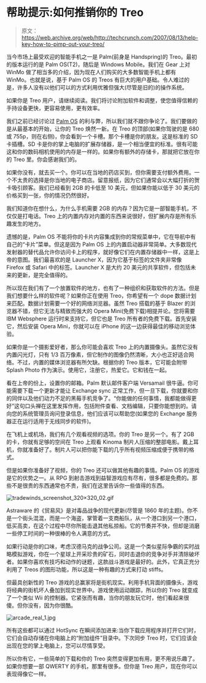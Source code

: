 # 帮助提示:如何推销你的 Treo

> 原文：<https://web.archive.org/web/http://techcrunch.com/2007/08/13/help-key-how-to-pimp-out-your-treo/>

当今市场上最受欢迎的智能手机之一是 Palm(前身是 Handspring)的 Treo。最初的版本运行的是 Palm OS(T2)，随后是 Windows Mobile。我们在 Gear 上对 WinMo 做了相当多的介绍，因为现在人们购买的大多数智能手机上都有 WinMo。也就是说，基于 Palm OS 的 Treos 有巨大的用户基础。令人难过的是，许多人没有以他们可以的方式利用优雅但强大(尽管是旧的)的操作系统。

如果你是 Treo 用户，请继续阅读。我们将讨论附加软件和调整，使您值得信赖的手持设备更快，更容易使用，更有效率。

我们之前已经讨论过 [Palm OS](https://web.archive.org/web/20201020123458/http://crunchgear.com/2006/11/03/smartphones-now-palm-os/) 的利与弊，所以我们就不跟你争论了。我们要做的是从最基本的开始，让你的 Treo 焕然一新。在 Treo 的顶部(如果你驾驶的是 680 或 755p，则在右侧)，你会看到一个卡槽。那个卡槽是你的朋友。这是标准的 SD 卡插槽。SD 卡是你的掌上电脑的扩展存储器，是一个相当便宜的标准。很有可能这和你的数码相机使用的内存是一样的。如果你有额外的存储卡，那就把它放在你的 Treo 里。你会感谢我们的。

如果你没有，就去买一个。你可以在当地的药店买到，但你需要支付额外费用。一个不太贵的选择是你当地的电子商店。留意报纸，因为它们通常会以大幅打折的贺卡吸引顾客。我们已经看到 2GB 的卡低至 10 美元，但如果你能以低于 30 美元的价格买到一张，你的情况仍然很好。

我们知道你在想什么，为什么手机需要 2GB 的内存？因为它是一部智能手机，不仅仅是打电话。Treo 上的内置内存对内置的东西来说很好，但扩展内存是所有乐趣发生的地方。

遗憾的是，Palm OS 不能将你的卡片内容集成到你的常规菜单中，它在导航中有自己的“卡片”菜单。但这是因为 Palm OS 上的内置启动器非常简单。大多数现代发射器的替代品允许你访问卡上的程序，就好像它们在内置存储器中一样，这是上帝的意图。我们最喜欢的是 Launcher X，因为它基于标签的文件夹非常像 Firefox 或 Safari 中的标签。Launcher X 是大约 20 美元的共享软件，但包括未来的更新，是完全值得的。

所以现在我们有了一个放置软件的地方，也有了一种组织和获取软件的方法。但是我们想要什么样的软件呢？如果你正在使用 Treo，你希望有一个 dope 数据计划来匹配。数据计划需要一个好的网络浏览器。虽然 Treo 搭载的基于 Blazer 的浏览器不错，但它无法与精致而强大的 Opera Mini(免费下载)相提并论。您将需要 IBM Websphere 运行时来支持它，但它也是 Treo 所有者的免费下载。首先安装它，然后安装 Opera Mini，你就可以在 iPhone 的这一边获得最佳的移动浏览体验。

如果你是一个摄影爱好者，那么你可能会喜欢 Treo 上的内置摄像头。虽然它没有内置闪光灯，只有 1/3 百万像素，但它制作的图像仍然清晰，大小也正好适合网络。不过，内置的媒体浏览器有所欠缺。根据你的 Treo 版本，它可能会附带 Splash Photo 作为演示。使用它，注册它，热爱它。它和钱在一起。

看在上帝的份上，设置你的邮箱。Palm 默认邮件客户端 Versamail 很牛逼。你可能需要下载一个更新才能让 Exchange sync 正常工作，但一旦下载，你就要和你的同伴以及他们动力不足的黑莓手机竞争了。“你能做的任何事情，我都能做得更好”这句口头禅在这里发挥作用，包括附件查看、文档编辑，只要你能想到的。请向您的系统管理员询问登录信息，他们应该可以帮助您(如果您的 Exchange 服务器正在运行适用于无线同步的软件)。

在飞机上或机场，我们有几个观看视频的选项。你的 Treo 是另一个。有了 2GB 的卡，你就有足够的空间在 Treo 上观看 Kinoma 制片人压缩的整部电影。戴上耳机，你就准备好了。制片人可以把你能下载的几乎所有视频压缩成便于携带的格式。

但是如果你准备好了视频，你的 Treo 还可以做其他有趣的事情。Palm OS 的游戏是它的优势之一。从 RPG 到射击游戏到益智游戏应有尽有，很多都是免费的。那些不是很贵的东西通常也不贵，我们在这里告诉你一些值得的东西。

![tradewinds_screenshot_320×320_02.gif](img/83298e66d333c7ee17a8d2b37ee7b509.png)

Astraware 的《贸易风》是对毒品战争的现代更新(尽管是 1860 年的主题)。你不是一个街头混混，而是一个海盗，掌管着一支商船队，从一个港口到另一个港口，低买高卖，在这个过程中尽你所能击退其他私掠船。它的节奏并不快，但却是消磨一些停工时间的一种很棒的令人满意的方式。

如果行动是你的口味，考虑汉德马克的战争公司。这是一个类似星际争霸的实时战略模拟游戏，你在一个星球上开采珍贵的矿石，同时击退你的竞争对手并清除破坏者。如果你喜欢有技巧和动作的谜题，这款战斗游戏是最好的。此外，它真正充分利用了 Treos 的图形功能，所以这是一种有趣的方式来打动 stiffs。

但最具创新性的 Treo 游戏的总赢家将是街机现实。利用手机背面的摄像头，游戏将经典的街机坏人叠加到现实世界中。游戏使用运动跟踪，所以你的 Treo 就变成了一个类似 Wii 的控制器。它紧张而有趣，当你的朋友玩它时，他们看起来很傻。但你没有，因为你很酷。

![arcade_real_1.jpg](img/50fc90c491b0d7c40a762ca17777efae.png)

所有这些都可以通过 HotSync 在瞬间添加进来:当你下载应用程序并打开它们时，它们会自动存储在你电脑上的“附加组件”目录中。下次同步 Treo 时，它们应该会出现在您的掌上电脑上，您可以尽情享受。

所以你有它，一些简单的下载和你的 Treo 突然变得更加有用，更不用说乐趣了。如果你想要一部 QWERTY 的手机，那里有很多。但你是 Treo 用户，现在你可以表现得像它一样。